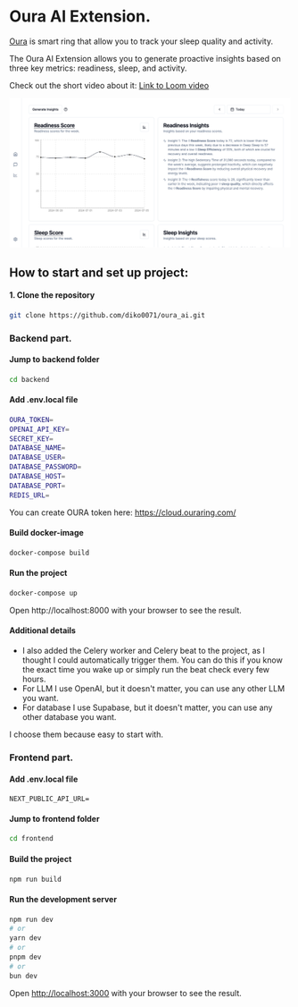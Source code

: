 # Oura AI Extension.

[Oura](https://ouraring.com/) is smart ring that allow you to track your sleep quality and activity.

The Oura AI Extension allows you to generate proactive insights based on three key metrics: readiness, sleep, and activity.

Check out the short video about it: [Link to Loom video](https://www.loom.com/share/9059f472834945b6bf35a2e9961ba06e?sid=f8edcf17-0780-4a56-974a-fea8907246d9)

![Oura](/images/oura.png)


## How to start and set up project:
#### 1. Clone the repository
```bash
git clone https://github.com/diko0071/oura_ai.git
```

### Backend part. 

#### Jump to backend folder
```bash
cd backend
```

#### Add .env.local file 
```bash
OURA_TOKEN=
OPENAI_API_KEY=
SECRET_KEY=
DATABASE_NAME=
DATABASE_USER=
DATABASE_PASSWORD=
DATABASE_HOST=
DATABASE_PORT=
REDIS_URL=
```
You can create OURA token here: https://cloud.ouraring.com/

#### Build docker-image
```bash
docker-compose build
```

#### Run the project
```bash
docker-compose up
```

Open http://localhost:8000 with your browser to see the result.


#### Additional details
- I also added the Celery worker and Celery beat to the project, as I thought I could automatically trigger them. You can do this if you know the exact time you wake up or simply run the beat check every few hours.
- For LLM I use OpenAI, but it doesn't matter, you can use any other LLM you want.
- For database I use Supabase, but it doesn't matter, you can use any other database you want.

I choose them because easy to start with. 

### Frontend part. 

#### Add .env.local file 
```
NEXT_PUBLIC_API_URL=
```

#### Jump to frontend folder
```bash
cd frontend
```

#### Build the project
```bash
npm run build
```

#### Run the development server
```bash
npm run dev
# or
yarn dev
# or
pnpm dev
# or
bun dev
```

Open [http://localhost:3000](http://localhost:3000) with your browser to see the result.
